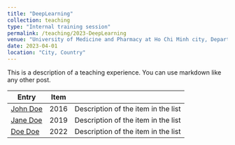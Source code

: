 ```yaml
---
title: "DeepLearning"
collection: teaching
type: "Internal training session"
permalink: /teaching/2023-DeepLearning
venue: "University of Medicine and Pharmacy at Ho Chi Minh city, Department of Organic Chemistry"
date: 2023-04-01
location: "City, Country"
---
```


This is a description of a teaching experience. You can use markdown like any other post.

| Entry            | Item   |                                                              |
| --------         | ------ | ------------------------------------------------------------ |
| [John Doe](#)    | 2016   | Description of the item in the list                          |
| [Jane Doe](#)    | 2019   | Description of the item in the list                          |
| [Doe Doe](#)     | 2022   | Description of the item in the list                          |
